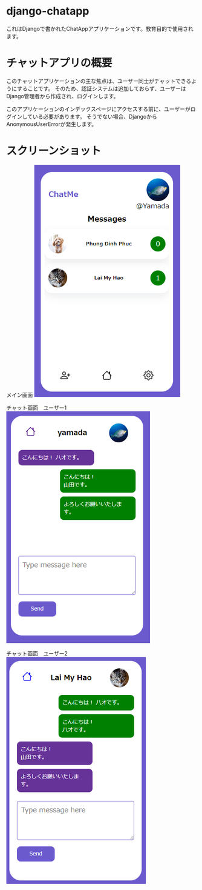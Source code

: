 # django-chatapp
これはDjangoで書かれたChatAppアプリケーションです。教育目的で使用されます。

# チャットアプリの概要
このチャットアプリケーションの主な焦点は、ユーザー同士がチャットできるようにすることです。
そのため、認証システムは追加しておらず、ユーザーはDjango管理者から作成され、ログインします。

このアプリケーションのインデックスページにアクセスする前に、ユーザーがログインしている必要があります。
そうでない場合、DjangoからAnonymousUserErrorが発生します。

# スクリーンショット
メイン画面
![メイン画面](screenshot/Screenshot_1.PNG)

チャット画面　ユーザー1
![チャット画面　ユーザー1](screenshot/Screenshot_2.PNG)

チャット画面　ユーザー2
![チャット画面　ユーザー2](screenshot/Screenshot_3.PNG)
